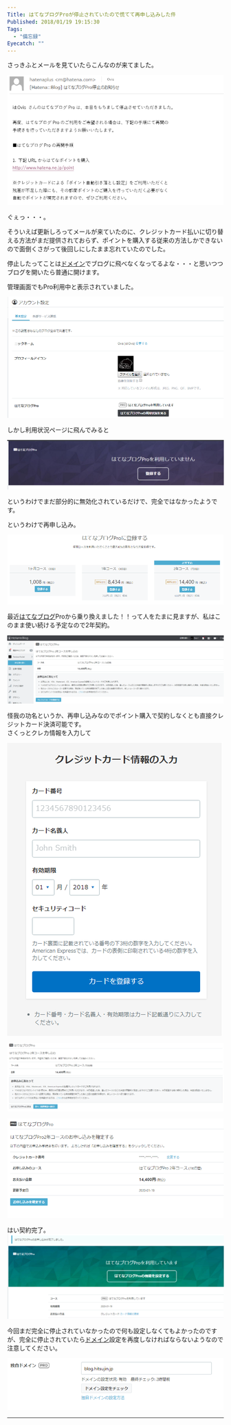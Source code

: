 ```yaml
---
Title: はてなブログProが停止されていたので慌てて再申し込みした件
Published: 2018/01/19 19:15:30
Tags:
  - "備忘録"
Eyecatch: ""
---
```

<p>さっきふとメールを見ていたらこんなのが来てました。</p>

<p><span itemscope itemtype="http://schema.org/Photograph"><img src="20180119190005.png" alt="f:id:Ovis:20180119190005p:plain" title="f:id:Ovis:20180119190005p:plain" class="hatena-fotolife" itemprop="image"></span></p>

<p>ぐぇっ・・・。</p>

<p>そういえば更新しろってメールが来ていたのに、クレジットカード払いに切り替える方法がまだ提供されておらず、ポイントを購入する従来の方法しかできないので面倒くさがって後回しにしたまま忘れていたのでした。</p>

<p>停止したってことは<a class="keyword" href="http://d.hatena.ne.jp/keyword/%A5%C9%A5%E1%A5%A4%A5%F3">ドメイン</a>でブログに飛べなくなってるよな・・・と思いつつブログを開いたら普通に開けます。</p>

<p>管理画面でもPro利用中と表示されていました。</p>

<p><span itemscope itemtype="http://schema.org/Photograph"><img src="20180119190242.png" alt="f:id:Ovis:20180119190242p:plain" title="f:id:Ovis:20180119190242p:plain" class="hatena-fotolife" itemprop="image"></span></p>

<p>しかし利用状況ページに飛んでみると</p>

<p><span itemscope itemtype="http://schema.org/Photograph"><img src="20180119190319.png" alt="f:id:Ovis:20180119190319p:plain" title="f:id:Ovis:20180119190319p:plain" class="hatena-fotolife" itemprop="image"></span></p>

<p>というわけでまだ部分的に無効化されているだけで、完全ではなかったようです。</p>

<p>というわけで再申し込み。</p>

<p><span itemscope itemtype="http://schema.org/Photograph"><img src="20180119190501.png" alt="f:id:Ovis:20180119190501p:plain" title="f:id:Ovis:20180119190501p:plain" class="hatena-fotolife" itemprop="image"></span></p>

<p>最近<a class="keyword" href="http://d.hatena.ne.jp/keyword/%A4%CF%A4%C6%A4%CA%A5%D6%A5%ED%A5%B0">はてなブログ</a>Proから乗り換えました！！って人をたまに見ますが、私はこのまま使い続ける予定なので2年契約。</p>

<p><span itemscope itemtype="http://schema.org/Photograph"><img src="20180119190603.png" alt="f:id:Ovis:20180119190603p:plain" title="f:id:Ovis:20180119190603p:plain" class="hatena-fotolife" itemprop="image"></span></p>

<p>怪我の功名というか、再申し込みなのでポイント購入で契約しなくとも直接クレジットカード決済可能です。<br/>
さくっとクレカ情報を入力して</p>

<p><span itemscope itemtype="http://schema.org/Photograph"><img src="20180119190714.png" alt="f:id:Ovis:20180119190714p:plain" title="f:id:Ovis:20180119190714p:plain" class="hatena-fotolife" itemprop="image"></span></p>

<p><span itemscope itemtype="http://schema.org/Photograph"><img src="20180119190728.png" alt="f:id:Ovis:20180119190728p:plain" title="f:id:Ovis:20180119190728p:plain" class="hatena-fotolife" itemprop="image"></span></p>

<p><span itemscope itemtype="http://schema.org/Photograph"><img src="20180119190902.png" alt="f:id:Ovis:20180119190902p:plain" title="f:id:Ovis:20180119190902p:plain" class="hatena-fotolife" itemprop="image"></span></p>

<p>はい契約完了。<br/>
<span itemscope itemtype="http://schema.org/Photograph"><img src="20180119190934.png" alt="f:id:Ovis:20180119190934p:plain" title="f:id:Ovis:20180119190934p:plain" class="hatena-fotolife" itemprop="image"></span></p>

<p>今回まだ完全に停止されていなかったので何も設定しなくてもよかったのですが、完全に停止されていたら<a class="keyword" href="http://d.hatena.ne.jp/keyword/%A5%C9%A5%E1%A5%A4%A5%F3">ドメイン</a>設定を再度しなければならないようなので注意してください。</p>

<p><span itemscope itemtype="http://schema.org/Photograph"><img src="20180119191002.png" alt="f:id:Ovis:20180119191002p:plain" title="f:id:Ovis:20180119191002p:plain" class="hatena-fotolife" itemprop="image"></span></p>

***
